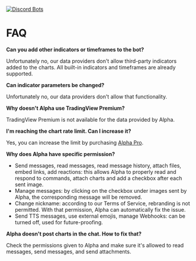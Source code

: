 [![Discord Bots](https://discordbots.org/api/widget/401328409499664394.svg)](https://discordbots.org/bot/401328409499664394)

# FAQ

**Can you add other indicators or timeframes to the bot?**

Unfortunately no, our data providers don't allow third-party indicators added to the charts. All built-in indicators and timeframes are already supported.

**Can indicator parameters be changed?**

Unfortunately no, our data providers don't allow that functionality.

**Why doesn't Alpha use TradingView Premium?**

TradingView Premium is not available for the data provided by Alpha.

**I'm reaching the chart rate limit. Can I increase it?**

Yes, you can increase the limit by purchasing [Alpha Pro](https://www.alphabotsystem.com/pro "Alpha Pro").

**Why does Alpha have specific permission?**

- Send messages, read messages, read message history, attach files, embed links, add reactions: this allows Alpha to properly read and respond to commands, attach charts and add a checkbox after each sent image.
- Manage messages: by clicking on the checkbox under images sent by Alpha, the corresponding message will be removed.
- Change nickname: according to our Terms of Service, rebranding is not permitted. With that permission, Alpha can automatically fix the issue.
- Send TTS messages, use external emojis, manage Webhooks: can be turned off, used for future-proofing.

**Alpha doesn't post charts in the chat. How to fix that?**

Check the permissions given to Alpha and make sure it's allowed to read messages, send messages, and send attachments.